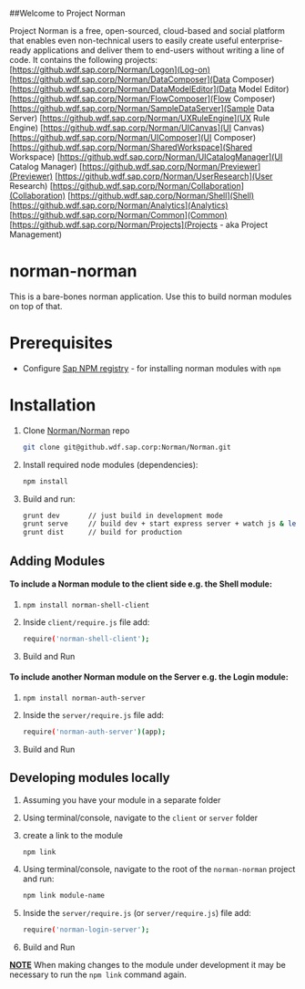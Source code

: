 
##Welcome to Project Norman


Project Norman is a free, open-sourced, cloud-based and social platform that enables even non-technical users to easily create useful enterprise-ready applications and deliver them to end-users without writing a line of code.
It contains the following projects:
[https://github.wdf.sap.corp/Norman/Logon](Log-on) 
[https://github.wdf.sap.corp/Norman/DataComposer](Data Composer)
[https://github.wdf.sap.corp/Norman/DataModelEditor](Data Model Editor)
[https://github.wdf.sap.corp/Norman/FlowComposer](Flow Composer)
[https://github.wdf.sap.corp/Norman/SampleDataServer](Sample Data Server)
[https://github.wdf.sap.corp/Norman/UXRuleEngine](UX Rule Engine)
[https://github.wdf.sap.corp/Norman/UICanvas](UI Canvas)
[https://github.wdf.sap.corp/Norman/UIComposer](UI Composer)
[https://github.wdf.sap.corp/Norman/SharedWorkspace](Shared Workspace)
[https://github.wdf.sap.corp/Norman/UICatalogManager](UI Catalog Manager)
[https://github.wdf.sap.corp/Norman/Previewer](Previewer)
[https://github.wdf.sap.corp/Norman/UserResearch](User Research)
[https://github.wdf.sap.corp/Norman/Collaboration](Collaboration)
[https://github.wdf.sap.corp/Norman/Shell](Shell)
[https://github.wdf.sap.corp/Norman/Analytics](Analytics)
[https://github.wdf.sap.corp/Norman/Common](Common)
[https://github.wdf.sap.corp/Norman/Projects](Projects  - aka Project Management)


norman-norman
===============
This is a bare-bones norman application. Use this to build norman modules on top of that.


# Prerequisites
- Configure [Sap NPM registry](https://jam4.sapjam.com/wiki/show/kvLVqwLEg5DQorc6zsGIUh) - for installing norman modules with `npm`


# Installation

1. Clone [Norman/Norman](https://github.wdf.sap.corp/Norman/Norman) repo
    ```sh
    git clone git@github.wdf.sap.corp:Norman/Norman.git
    ```

2. Install required node modules (dependencies):
    ```sh
    npm install
    ```

3. Build and run:
    ```sh
    grunt dev       // just build in development mode
    grunt serve     // build dev + start express server + watch js & less for changes
    grunt dist      // build for production
    ```

## Adding Modules

#### To include a Norman module to the client side e.g. the Shell module:

1. `npm install norman-shell-client` 

2. Inside `client/require.js` file add:
    ```sh
    require('norman-shell-client');
    ```

3. Build and Run


#### To include another Norman module on the Server e.g. the Login module:

1. `npm install norman-auth-server` 

2. Inside the `server/require.js` file add:
    ```sh
    require('norman-auth-server')(app);
    ```

3. Build and Run


## Developing modules locally

1. Assuming you have your module in a separate folder

2. Using terminal/console, navigate to the `client` or `server` folder

3. create a link to the module
    ```sh
    npm link
    ```

4. Using terminal/console, navigate to the root of the `norman-norman` project and run:
    ```sh
    npm link module-name	
    ```

5. Inside the `server/require.js` (or `server/require.js`) file add:
    ```sh
    require('norman-login-server');
    ```

6. Build and Run

**<u>NOTE</u>**  When making changes to the module under development it may be necessary to run the `npm link` command again.
